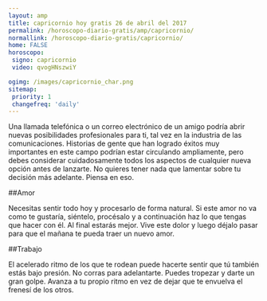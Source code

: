```yaml
---
layout: amp
title: capricornio hoy gratis 26 de abril del 2017 
permalink: /horoscopo-diario-gratis/amp/capricornio/
normallink: /horoscopo-diario-gratis/capricornio/
home: FALSE
horoscopo:
 signo: capricornio
 video: qvogHNszwiY

ogimg: /images/capricornio_char.png
sitemap:
 priority: 1
 changefreq: 'daily'
---
```



Una llamada telefónica o un correo electrónico de un amigo podría abrir nuevas posibilidades profesionales para ti, tal vez en la industria de las comunicaciones. Historias de gente que han logrado éxitos muy importantes en este campo podrían estar circulando ampliamente, pero debes considerar cuidadosamente todos los aspectos de cualquier nueva opción antes de lanzarte. No quieres tener nada que lamentar sobre tu decisión más adelante. Piensa en eso.

##Amor

Necesitas sentir todo hoy y procesarlo de forma natural. Si este amor no va como te gustaría, siéntelo, procésalo y a continuación haz lo que tengas que hacer con él. Al final estarás mejor. Vive este dolor y luego déjalo pasar para que el mañana te pueda traer un nuevo amor.

##Trabajo

El acelerado ritmo de los que te rodean puede hacerte sentir que tú también estás bajo presión. No corras para adelantarte. Puedes tropezar y darte un gran golpe. Avanza a tu propio ritmo en vez de dejar que te envuelva el frenesí de los otros.